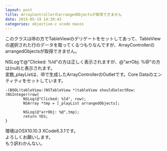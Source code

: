 ```yaml
---
layout: post
title: ArrayControllerのarrangedObjectsが取得できません
date: 2015-05-19 14:39:43
categories: objective-c xcode macos
---
```

<p>このクラスはIBの方でTableViewのデリゲートをセットしてあって、TableViewの選択された行のデータを取ってくるつもりなんですが、ArrayControllerのarrangedObjectsが取得できません。</p>

<p>NSLogで@"Clicked: %ld"の方は正しく表示されますが、@"arrObj: %@"の方は(null)と表示されます。<br>
変数_playListは、IBで生成したArrayControllerのOutletです。Core Dataのエンティティをセットしています。</p>

```
-(BOOL)tableView:(NSTableView *)tableView shouldSelectRow:(NSInteger)row{
        NSLog(@"Clicked: %ld", row);
        NSArray *tmp = [_playList arrangedObjects];

        NSLog(@"arrObj: %@",tmp);
        return YES; 
}
```

<p>環境はOSX10.10.3 XCode6.3.1です。<br>
よろしくお願いします。<br>
もう訳わかんない。</p>

